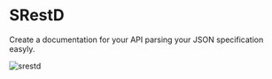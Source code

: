 # SRestD
Create a documentation for your API parsing your JSON specification easyly.

<img src="https://uploaddeimagens.com.br/images/001/736/933/original/srestd.png?1542728521" alt="srestd"/>
